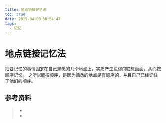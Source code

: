 ```yaml
---
title: 地点链接记忆法
toc: true
date: 2019-04-09 06:54:47
tags:
  - 记忆
---
```


# 地点链接记忆法

把要记忆的事情固定在自己熟悉的几个地点上，实质产生荒谬的联想画面，从而按顺序记忆。
之所以能按顺序，是因为熟悉的地点是有顺序的，并且自己已经记住了他们的顺序。



## 参考资料
> - []()
> - []()
